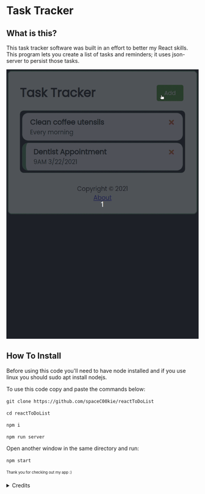 # Task Tracker

## What is this?

This task tracker software was built in an effort to better my React skills. This program lets you create a list of tasks and reminders; it uses json-server to persist those tasks. 

<img src="readme-assets/EarlyMeetingsForever.gif" size="10">

## How To Install

Before using this code you'll need to have node installed and if you use linux you should sudo apt install nodejs.

To use this code copy and paste the commands below:

  `git clone https://github.com/spaceC00kie/reactToDoList`

  `cd reactToDoList`

  `npm i`

  `npm run server`
  
  Open another window in the same directory and run:

  `npm start`




<sub><sup> Thank you for checking out my app :) </sup></sub>



<details>
   <summary>
     Credits
  </summary>
  
###### Thanks to Traversy Media for the [tutorial](https://youtu.be/w7ejDZ8SWv8) that helped me create this app.

###### Thank you to [Geek Technique](https://github.com/geektechniquestudios) for guidance as well!
</details>
